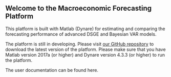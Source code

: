 ## Welcome to the Macroeconomic Forecasting Platform

This platform is built with Matlab (Dynare) for estimating and comparing the forecasting performance of advanced DSGE and Bayesian VAR models.

The platform is still in developing. Please visit [our GitHub repository](https://github.com/forecastingplatform/forecastingplatform) to download the latest version of the platform. Please make sure that you have Matlab version 2017a (or higher) and Dynare version 4.3.3 (or higher) to run the platform.

The user documentation can be found here.
